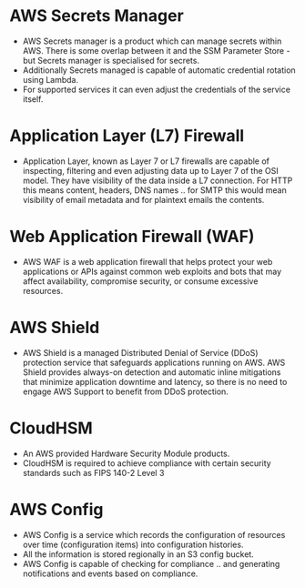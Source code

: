 # AWS Secrets Manager

- AWS Secrets manager is a product which can manage secrets within AWS. There is some overlap between it and the SSM Parameter Store - but Secrets manager is specialised for secrets.
- Additionally Secrets managed is capable of automatic credential rotation using Lambda.
- For supported services it can even adjust the credentials of the service itself.

# Application Layer (L7) Firewall

- Application Layer, known as Layer 7 or L7 firewalls are capable of inspecting, filtering and even adjusting data up to Layer 7 of the OSI model. They have visibility of the data inside a L7 connection. For HTTP this means content, headers, DNS names .. for SMTP this would mean visibility of email metadata and for plaintext emails the contents.

# Web Application Firewall (WAF)

- AWS WAF is a web application firewall that helps protect your web applications or APIs against common web exploits and bots that may affect availability, compromise security, or consume excessive resources.

# AWS Shield

- AWS Shield is a managed Distributed Denial of Service (DDoS) protection service that safeguards applications running on AWS. AWS Shield provides always-on detection and automatic inline mitigations that minimize application downtime and latency, so there is no need to engage AWS Support to benefit from DDoS protection.

# CloudHSM

- An AWS provided Hardware Security Module products.
- CloudHSM is required to achieve compliance with certain security standards such as FIPS 140-2 Level 3

# AWS Config

- AWS Config is a service which records the configuration of resources over time (configuration items) into configuration histories.
- All the information is stored regionally in an S3 config bucket.
- AWS Config is capable of checking for compliance .. and generating notifications and events based on compliance.
